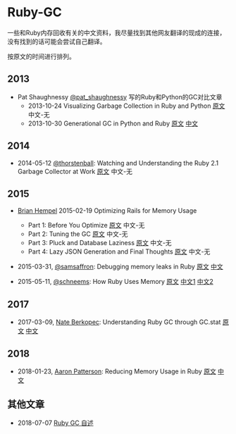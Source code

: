 # Ruby-GC

一些和Ruby内存回收有关的中文资料，我尽量找到其他网友翻译的现成的连接，没有找到的话可能会尝试自己翻译。

按原文的时间进行排列。

## 2013

- Pat Shaughnessy [@pat_shaughnessy](http://twitter.com/pat_shaughnessy) 写的Ruby和Python的GC对比文章
  - 2013-10-24 Visualizing Garbage Collection in Ruby and Python [原文](http://patshaughnessy.net/2013/10/24/visualizing-garbage-collection-in-ruby-and-python) 中文-无
  - 2013-10-30 Generational GC in Python and Ruby [原文](http://patshaughnessy.net/2013/10/30/generational-gc-in-python-and-ruby) [中文](https://ruby-china.org/topics/28127)

## 2014

- 2014-05-12 [@thorstenball](https://twitter.com/thorstenball): Watching and Understanding the Ruby 2.1 Garbage Collector at Work [原文](https://thorstenball.com/blog/2014/03/12/watching-understanding-ruby-2.1-garbage-collector/) 中文-无

## 2015

- [Brian Hempel](https://collectiveidea.com/blog/author/brian-hempel) 2015-02-19 Optimizing Rails for Memory Usage
  - Part 1: Before You Optimize [原文](https://collectiveidea.com/blog/archives/2015/02/19/optimizing-rails-for-memory-usage-part-1-before-you-optimize) 中文-无
  - Part 2: Tuning the GC [原文](https://collectiveidea.com/blog/archives/2015/02/19/optimizing-rails-for-memory-usage-part-2-tuning-the-gc) 中文-无
  - Part 3: Pluck and Database Laziness [原文](https://collectiveidea.com/blog/archives/2015/03/05/optimizing-rails-for-memory-usage-part-3-pluck-and-database-laziness) 中文-无
  - Part 4: Lazy JSON Generation and Final Thoughts [原文](http://collectiveidea.com/blog/archives/2015/03/13/optimizing-rails-for-memory-usage-part-4-lazy-json-generation-and-final-thoughts/) 中文-无

- 2015-03-31, [@samsaffron](http://twitter.com/samsaffron): Debugging memory leaks in Ruby [原文](https://samsaffron.com/archive/2015/03/31/debugging-memory-leaks-in-ruby) [中文](debugging-memory-leaks-in-ruby.md)
- 2015-05-11, [@schneems](https://twitter.com/schneems): How Ruby Uses Memory [原文](https://www.sitepoint.com/ruby-uses-memory/) [中文1](https://ruby-china.org/topics/25790) [中文2](how-ruby-uses-memory.md)

## 2017

- 2017-03-09, [Nate Berkopec](http://twitter.com/nateberkopec): Understanding Ruby GC through GC.stat [原文](https://www.speedshop.co/2017/03/09/a-guide-to-gc-stat.html) [中文](a-guide-to-gc-stat.md)

## 2018
- 2018-01-23, [Aaron Patterson](https://twitter.com/tenderlove): Reducing Memory Usage in Ruby [原文](https://tenderlovemaking.com/2018/01/23/reducing-memory-usage-in-ruby.html) [中文](https://blog.csdn.net/dev_csdn/article/details/79301853)

## 其他文章

- 2018-07-07 [Ruby GC 自述](https://ruby-china.org/topics/37118)
